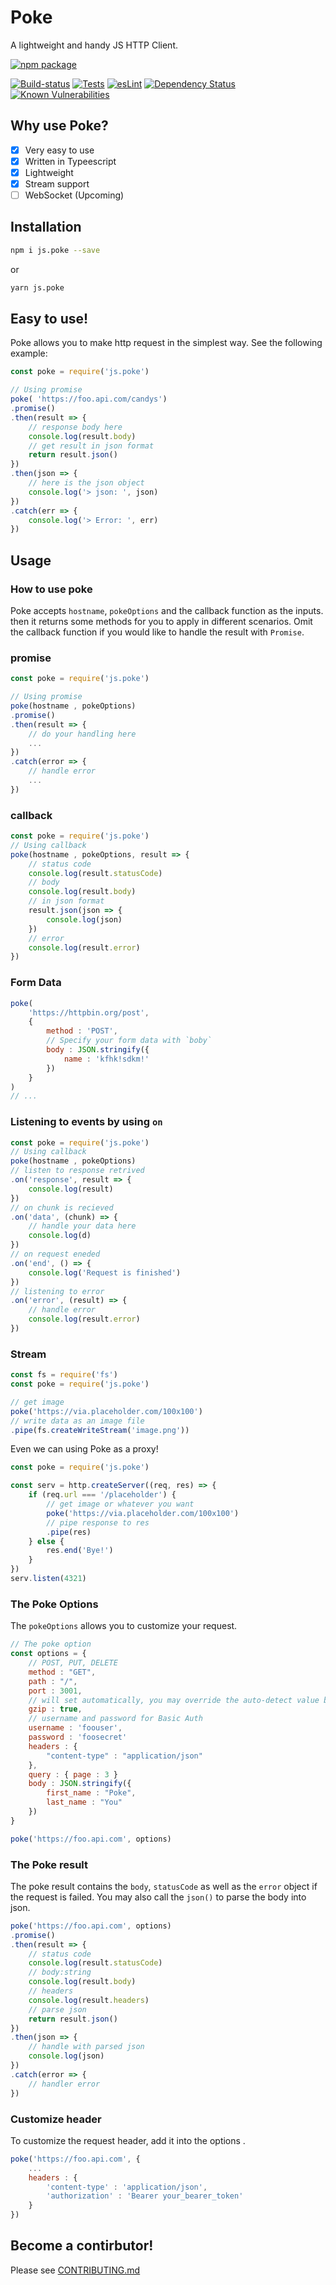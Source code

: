 # Poke
A lightweight and handy JS HTTP Client.

[![npm package](https://nodei.co/npm/js.poke.png?downloads=true&downloadRank=true&stars=true)](https://nodei.co/npm/js.poke/)

[![Build-status](https://github.com/LawsonCheng/poke/actions/workflows/build.yml/badge.svg?branch=main)](https://github.com/LawsonCheng/poke/actions/workflows/build.yml/badge.svg)
[![Tests](https://github.com/LawsonCheng/poke/actions/workflows/jest.yml/badge.svg?branch=main)](https://github.com/LawsonCheng/poke/actions/workflows/jest.yml/badge.svg)
[![esLint](https://github.com/LawsonCheng/poke/actions/workflows/eslint.yml/badge.svg?branch=main)](https://github.com/LawsonCheng/poke/actions/workflows/eslint.yml/badge.svg)
[![Dependency Status](https://img.shields.io/david/LawsonCheng/poke.svg?style=flat-square)](https://david-dm.org/LawsonCheng/poke)
[![Known Vulnerabilities](https://snyk.io/test/npm/js.poke/badge.svg?style=flat-square)](https://snyk.io/test/npm/js.poke)

## Why use Poke?

- [x] Very easy to use
- [x] Written in Typeescript
- [x] Lightweight
- [x] Stream support
- [ ] WebSocket (Upcoming)

## Installation
```sh
npm i js.poke --save
```
or
```sh
yarn js.poke
```

## Easy to use!
Poke allows you to make http request in the simplest way. See the following example:

```js
const poke = require('js.poke')

// Using promise
poke( 'https://foo.api.com/candys')
.promise()
.then(result => {
    // response body here
    console.log(result.body)
    // get result in json format
    return result.json()
})
.then(json => {
    // here is the json object
    console.log('> json: ', json)
})
.catch(err => {
    console.log('> Error: ', err)
})
```

## Usage
### How to use poke

Poke accepts `hostname`, `pokeOptions` and the callback function as the inputs.
then it returns some methods for you to apply in different scenarios.
Omit the callback function if you would like to handle the result with `Promise`.


### promise
```js
const poke = require('js.poke')

// Using promise
poke(hostname , pokeOptions)
.promise()
.then(result => { 
    // do your handling here
    ... 
})
.catch(error => {
    // handle error
    ...
})
```


### callback
```js
const poke = require('js.poke')
// Using callback
poke(hostname , pokeOptions, result => {
    // status code
    console.log(result.statusCode)
    // body
    console.log(result.body)
    // in json format
    result.json(json => {
        console.log(json)
    })
    // error
    console.log(result.error)
})
```


### Form Data
```js
poke(
    'https://httpbin.org/post',
    {
        method : 'POST',
        // Specify your form data with `boby`
        body : JSON.stringify({
            name : 'kfhk!sdkm!'
        })
    }
)
// ...
```

### Listening to events by using `on`
```js
const poke = require('js.poke')
// Using callback
poke(hostname , pokeOptions)
// listen to response retrived
.on('response', result => {
    console.log(result)
})
// on chunk is recieved
.on('data', (chunk) => {
    // handle your data here
    console.log(d)
})
// on request eneded
.on('end', () => {
    console.log('Request is finished')
})
// listening to error
.on('error', (result) => {
    // handle error
    console.log(result.error)
})
```

### Stream

```js
const fs = require('fs')
const poke = require('js.poke')

// get image
poke('https://via.placeholder.com/100x100')
// write data as an image file
.pipe(fs.createWriteStream('image.png'))
```

Even we can using Poke as a proxy!
```js
const poke = require('js.poke')

const serv = http.createServer((req, res) => {
    if (req.url === '/placeholder') {
        // get image or whatever you want
        poke('https://via.placeholder.com/100x100')
        // pipe response to res
        .pipe(res)
    } else {
        res.end('Bye!')
    }
})
serv.listen(4321)
```


### The Poke Options
The `pokeOptions` allows you to customize your request.

```js
// The poke option
const options = {
    // POST, PUT, DELETE
    method : "GET", 
    path : "/", 
    port : 3001,
    // will set automatically, you may override the auto-detect value by specify this boolean
    gzip : true, 
    // username and password for Basic Auth
    username : 'foouser',
    password : 'foosecret'
    headers : {
        "content-type" : "application/json"
    },
    query : { page : 3 }
    body : JSON.stringify({
        first_name : "Poke",
        last_name : "You"
    })
}

poke('https://foo.api.com', options)
```

### The Poke result
The poke result contains the `body`, `statusCode` as well as the `error` object if the request is failed.
You may also call the `json()` to parse the body into json.

```js
poke('https://foo.api.com', options)
.promise()
.then(result => {
    // status code
    console.log(result.statusCode)
    // body:string
    console.log(result.body)
    // headers
    console.log(result.headers)
    // parse json
    return result.json()
})
.then(json => {
    // handle with parsed json
    console.log(json)
})
.catch(error => {
    // handler error
})
```

### Customize header
To customize the request header, add it into the options .

```js
poke('https://foo.api.com', {
    ...
    headers : {
        'content-type' : 'application/json',
        'authorization' : 'Bearer your_bearer_token'
    }
})
```


## Become a contirbutor!
Please see [CONTRIBUTING.md](https://github.com/LawsonCheng/poke/blob/main/CONTRIBUTING.md)